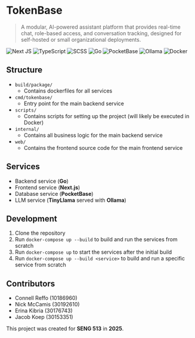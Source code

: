 # TokenBase

> A modular, AI-powered assistant platform that provides real-time chat, role-based access, and conversation tracking, designed for self-hosted or small organizational deployments.

![Next JS](https://img.shields.io/badge/Next-black?style=for-the-badge&logo=next.js&logoColor=white)
![TypeScript](https://img.shields.io/badge/typescript-%23007ACC.svg?style=for-the-badge&logo=typescript&logoColor=white)
![SCSS](https://img.shields.io/badge/SCSS-hotpink.svg?style=for-the-badge&logo=SASS&logoColor=white)
![Go](https://img.shields.io/badge/go-%2300ADD8.svg?style=for-the-badge&logo=go&logoColor=white)
![PocketBase](https://img.shields.io/badge/pocketbase-%23b8dbe4.svg?style=for-the-badge&logo=Pocketbase&logoColor=black)
![Ollama](https://img.shields.io/badge/Ollama-f6f6f6?style=for-the-badge&logo=ollama&logoColor=black)
![Docker](https://img.shields.io/badge/docker-%230db7ed.svg?style=for-the-badge&logo=docker&logoColor=white)

## Structure

- `build/package/`
  - Contains dockerfiles for all services
- `cmd/tokenbase/`
  - Entry point for the main backend service
- `scripts/`
  - Contains scripts for setting up the project (will likely be executed in Docker)
- `internal/`
  - Contains all business logic for the main backend service
- `web/`
  - Contains the frontend source code for the main frontend service

## Services

- Backend service (**Go**)
- Frontend service (**Next.js**)
- Database service (**PocketBase**)
- LLM service (**TinyLlama** served with **Ollama**)

## Development

1. Clone the repository
2. Run `docker-compose up --build` to build and run the services from scratch
3. Run `docker-compose up` to start the services after the initial build
4. Run `docker-compose up --build <service>` to build and run a specific service from scratch

## Contributors

- Connell Reffo (10186960)
- Nick McCamis (30192610)
- Erina Kibria (30176743)
- Jacob Koep (30153351)

This project was created for **SENG 513** in **2025**.
